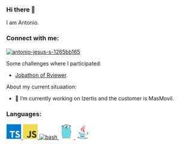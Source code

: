 ### Hi there 👋

I am Antonio.

<h3 align="left">Connect with me:</h3>
<p align="left">
<a href="https://linkedin.com/in/antonio-jesus-s-1265bb165" target="blank"><img align="center" src="https://raw.githubusercontent.com/rahuldkjain/github-profile-readme-generator/master/src/images/icons/Social/linked-in-alt.svg" alt="antonio-jesus-s-1265bb165" height="30" width="40" /></a>
</p>

Some challenges where I participated:

- [Jobathon of Rviewer](https://www.linkedin.com/posts/rviewer_announcing-the-champions-of-java-jobathon-activity-7095367389856305152-sJQS?utm_source=share&utm_medium=member_desktop).

<!--
**ajsobrino700/ajsobrino700** is a ✨ _special_ ✨ repository because its `README.md` (this file) appears on your GitHub profile.


- 🤔 I’m looking for help with ...
- 💬 Ask me about ...
- 📫 How to reach me: ...
- 😄 Pronouns: ...
- ⚡ Fun fact: ...
-->

About my current situaation:
- 🔭 I’m currently working on Izertis and the customer is MasMovil.

<h3 align="left">Languages:</h3>
<p align="left">
  <a href="https://www.typescriptlang.org/" target="_blank" rel="noreferrer">
    <img src="https://raw.githubusercontent.com/devicons/devicon/master/icons/typescript/typescript-original.svg" alt="typescript" width="40" height="40"/>
  </a>

  <a href="https://developer.mozilla.org/en-US/docs/Web/JavaScript" target="_blank" rel="noreferrer">
    <img src="https://raw.githubusercontent.com/devicons/devicon/master/icons/javascript/javascript-original.svg" alt="javascript" width="40" height="40"/>
  </a>

  <a href="https://www.gnu.org/software/bash/" target="_blank" rel="noreferrer">
    <img src="https://www.vectorlogo.zone/logos/gnu_bash/gnu_bash-icon.svg" alt="bash" width="40" height="40"/>
  </a>

  <a href="https://golang.org" target="_blank" rel="noreferrer">
    <img src="https://raw.githubusercontent.com/devicons/devicon/master/icons/go/go-original.svg" alt="go" width="40" height="40"/>
  </a>

  <a href="https://www.java.com" target="_blank" rel="noreferrer">
    <img src="https://raw.githubusercontent.com/devicons/devicon/master/icons/java/java-original.svg" alt="java" width="40" height="40"/>
  </a>



</p>
